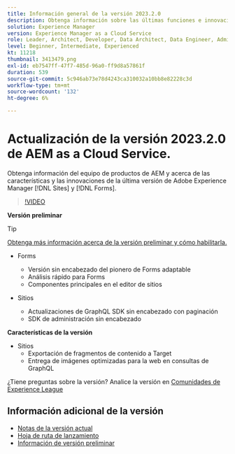```yaml
---
title: Información general de la versión 2023.2.0
description: Obtenga información sobre las últimas funciones e innovaciones de la versión 2023-2-0 para Adobe Experience Manager [!DNL Forms] y [!DNL Sites].
solution: Experience Manager
version: Experience Manager as a Cloud Service
role: Leader, Architect, Developer, Data Architect, Data Engineer, Admin, User
level: Beginner, Intermediate, Experienced
kt: 11218
thumbnail: 3413479.png
exl-id: eb7547ff-47f7-485d-96a0-ff9d8a57861f
duration: 539
source-git-commit: 5c946ab73e78d4243ca310032a10bb8e82228c3d
workflow-type: tm+mt
source-wordcount: '132'
ht-degree: 6%

---
```


# Actualización de la versión 2023.2.0 de AEM as a Cloud Service.

Obtenga información del equipo de productos de AEM y acerca de las características y las innovaciones de la última versión de Adobe Experience Manager [!DNL Sites] y [!DNL Forms].

>[!VIDEO](https://video.tv.adobe.com/v/3416885/?quality=12&learn=on)

**Versión preliminar**

>[!TIP]
>
>[Obtenga más información acerca de la versión preliminar y cómo habilitarla.](https://experienceleague.adobe.com/docs/experience-manager-cloud-service/content/release-notes/prerelease.html?lang=es)

* Forms
   * Versión sin encabezado del pionero de Forms adaptable
   * Análisis rápido para Forms
   * Componentes principales en el editor de sitios

* Sitios
   * Actualizaciones de GraphQL SDK sin encabezado con paginación
   * SDK de administración sin encabezado

**Características de la versión**

* Sitios
   * Exportación de fragmentos de contenido a Target
   * Entrega de imágenes optimizadas para la web en consultas de GraphQL

¿Tiene preguntas sobre la versión?  Analice la versión en [Comunidades de Experience League](https://adobe.ly/3KCfab0)

## Información adicional de la versión

* [Notas de la versión actual](https://experienceleague.adobe.com/docs/experience-manager-cloud-service/content/release-notes/home.html?lang=es)
* [Hoja de ruta de lanzamiento](https://experienceleague.adobe.com/docs/experience-manager-release-information/aem-release-updates/update-releases-roadmap.html?lang=es)
* [Información de versión preliminar](https://experienceleague.adobe.com/docs/experience-manager-cloud-service/content/release-notes/prerelease.html?lang=es)
